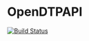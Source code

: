 OpenDTPAPI
==========

[![Build Status](http://redmine.opendtp.net:8080/job/OpenDTP%20Front/badge/icon)](http://redmine.opendtp.net:8080/job/OpenDTP%20Front/)
